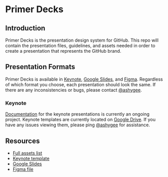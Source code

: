 # Primer Decks

## Introduction
Primer Decks is the presentation design system for GitHub. This repo will contain the presentation files, guidelines, and assets needed in order to create a presentation that represents the GitHub brand.

## Presentation Formats
Primer Decks is available in [Keynote](https://drive.google.com/open?id=1jsWOHJL0hvLfmtQBYL3-srjYhom9z7Ln), [Google Slides](https://docs.google.com/presentation/d/1Ex9q_A3-dxWHWw9q2q25KUBmmDkoUMADFKTkVW6o2jw/edit?usp=sharing), and [Figma](https://www.figma.com/file/0mXCPvPvDgbtiMEIa5Z8DSh9/Primer-Deck-v1?node-id=0%3A1). Regardless of which format you choose, each presentation should look the same. If there are any inconsistencies or bugs, please contact [@ashygee](https://github.slack.com/team/UDY7XTA79). 

### Keynote
[Documentation](keynote-instructions.md) for the keynote presentations is currently an ongoing project. Keynote templates are currently located on [Google Drive](https://drive.google.com/open?id=1jsWOHJL0hvLfmtQBYL3-srjYhom9z7Ln). If you have any issues viewing them, please ping [@ashygee](https://github.slack.com/team/UDY7XTA79) for assistance. 

## Resources
- [Full assets list](assets-list.md)
- [Keynote template](https://drive.google.com/open?id=1jsWOHJL0hvLfmtQBYL3-srjYhom9z7Ln)
- [Google Slides](https://docs.google.com/presentation/d/1Ex9q_A3-dxWHWw9q2q25KUBmmDkoUMADFKTkVW6o2jw/edit?usp=sharing)
- [Figma file](https://www.figma.com/file/0mXCPvPvDgbtiMEIa5Z8DSh9/Primer-Deck-v1?node-id=0%3A1)
